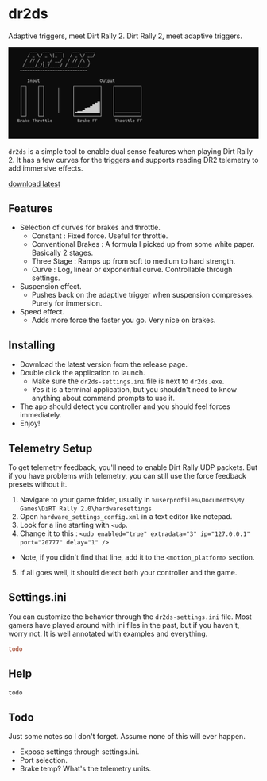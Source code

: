 # dr2ds
Adaptive triggers, meet Dirt Rally 2. Dirt Rally 2, meet adaptive triggers.

![dr2ds screenshot](https://github.com/firelight322/dr2ds/blob/main/dr2ds-screenshot.jpg)
<!-- <img src="https://github.com/firelight322/dr2ds/blob/main/dr2ds-demo.gif" width="900" height="506"> -->

`dr2ds` is a simple tool to enable dual sense features when playing Dirt Rally 2. It has a few curves for the triggers and supports reading DR2 telemetry to add immersive effects.

[download latest](https://github.com/firelight322/dr2ds/releases/latest)



## Features
- Selection of curves for brakes and throttle.
	- Constant : Fixed force. Useful for throttle.
  	- Conventional Brakes : A formula I picked up from some white paper. Basically 2 stages.
	- Three Stage : Ramps up from soft to medium to hard strength.
	- Curve : Log, linear or exponential curve. Controllable through settings.
- Suspension effect.
	- Pushes back on the adaptive trigger when suspension compresses. Purely for immersion.
- Speed effect.
	- Adds more force the faster you go. Very nice on brakes.

## Installing
- Download the latest version from the release page.
- Double click the application to launch.
  - Make sure the `dr2ds-settings.ini` file is next to `dr2ds.exe`.
  - Yes it is a terminal application, but you shouldn't need to know anything about command prompts to use it.
- The app should detect you controller and you should feel forces immediately.
- Enjoy!

## Telemetry Setup
To get telemetry feedback, you'll need to enable Dirt Rally UDP packets. But if you have problems with telemetry, you can still use the force feedback presets without it.

1. Navigate to your game folder, usually in `%userprofile%\Documents\My Games\DiRT Rally 2.0\hardwaresettings`
2. Open `hardware_settings_config.xml` in a text editor like notepad.
3. Look for a line starting with `<udp`.
4. Change it to this : `<udp enabled="true" extradata="3" ip="127.0.0.1" port="20777" delay="1" />`
  - Note, if you didn't find that line, add it to the `<motion_platform>` section.
5. If all goes well, it should detect both your controller and the game.

## Settings.ini
You can customize the behavior through the `dr2ds-settings.ini` file. Most gamers have played around with ini files in the past, but if you haven't, worry not. It is well annotated with examples and everything.
```ini
todo
```

## Help
```
todo
```

## Todo
Just some notes so I don't forget. Assume none of this will ever happen.
- Expose settings through settings.ini.
- Port selection.
- Brake temp? What's the telemetry units.
